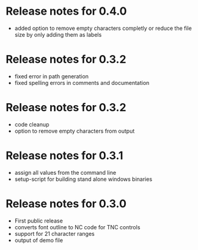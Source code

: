 # Release notes for 0.4.0

  - added option to remove empty characters completly or reduce the file size
    by only adding them as labels

# Release notes for 0.3.2

  - fixed error in path generation
  - fixed spelling errors in comments and documentation

# Release notes for 0.3.2

  - code cleanup
  - option to remove empty characters from output

# Release notes for 0.3.1

  - assign all values from the command line
  - setup-script for building stand alone windows binaries

# Release notes for 0.3.0

  - First public release
  - converts font outline to NC code for TNC controls
  - support for 21 character ranges
  - output of demo file
